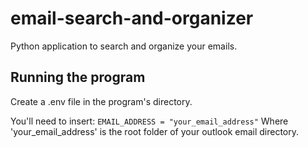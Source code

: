 # email-search-and-organizer
Python application to search and organize your emails.

## Running the program
Create a .env file in the program's directory.

You'll need to insert:
```EMAIL_ADDRESS = "your_email_address"```
Where 'your_email_address' is the root folder of your outlook email directory.
